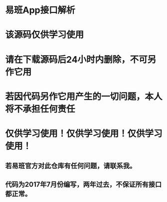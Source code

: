 # 易班App接口解析
# 该源码仅供学习使用
# 请在下载源码后24小时内删除，不可另作它用
# 若因代码另作它用产生的一切问题，本人将不承担任何责任
# 仅供学习使用！仅供学习使用！仅供学习使用！


## 若易班官方对此仓库有任何问题，请联系我。

## 代码为2017年7月份编写，两年过去，不保证所有接口都正常。
